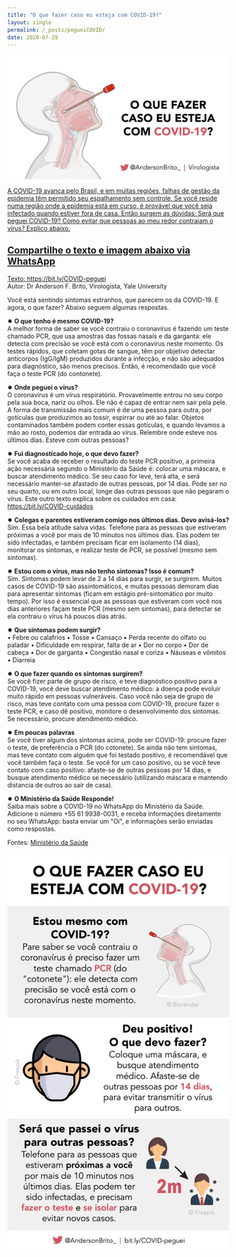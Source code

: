 ```yaml
---
title: "O que fazer caso eu esteja com COVID-19?"
layout: single
permalink: /_posts/pegueiCOVID/
date: 2020-07-29
---
```


<a href="https://bit.ly/COVID-peguei"><img src="/assets/images/peguei_capa.png" width="700">

A COVID-19 avança pelo Brasil, e em muitas regiões, falhas de gestão da epidemia têm permitido seu espalhamento sem controle. Se você reside numa região onde a epidemia está em curso, é provável que você seja infectado quando estiver fora de casa. Então surgem as dúvidas: Será que peguei COVID-19? Como evitar que pessoas ao meu redor contraiam o vírus? Explico abaixo.

## Compartilhe o texto e imagem abaixo via WhatsApp

Texto: <https://bit.ly/COVID-peguei><br>
Autor: Dr Anderson F. Brito, Virologista, Yale University

Você está sentindo sintomas estranhos, que parecem os da COVID-19. E agora, o que fazer? Abaixo seguem algumas respostas.

✹ **O que tenho é mesmo COVID-19?**<br />
A melhor forma de saber se você contraiu o coronavírus é fazendo um teste chamado PCR, que usa amostras das fossas nasais e da garganta: ele detecta com precisão se você está com o coronavírus neste momento. Os testes rápidos, que coletam gotas de sangue, têm por objetivo detectar anticorpos (IgG/IgM) produzidos durante a infecção, e não são adequados para diagnóstico, são menos precisos. Então, é recomendado que você faça o teste PCR (do contonete).

✹ **Onde peguei o vírus?**<br />
O coronavírus é um vírus respiratório. Provavelmente entrou no seu corpo pela sua boca, nariz ou olhos. Ele não é capaz de entrar nem sair pela pele. A forma de transmissão mais comum é de uma pessoa para outra, por gotículas que produzimos ao tossir, espirrar ou até ao falar. Objetos contaminados também podem conter essas gotículas, e quando levamos a mão ao rosto, podemos dar entrada ao vírus. Relembre onde esteve nos últimos dias. Esteve com outras pessoas?

✹ **Fui diagnosticado hoje, o que devo fazer?**<br />
Se você acaba de receber o resultado do teste PCR positivo, a primeira ação necessária segundo o Ministério da Saúde é: colocar uma máscara, e buscar atendimento médico. Se seu caso for leve, terá alta, e será necessário manter-se afastado de outras pessoas, por 14 dias. Pode ser no seu quarto, ou em outro local, longe das outras pessoas que não pegaram o vírus. Este outro texto explica sobre os cuidados em casa: <https://bit.ly/COVID-cuidados><br>

✹ **Colegas e parentes estiveram comigo nos últimos dias. Devo avisá-los?**<br />
Sim. Essa bela atitude salva vidas. Telefone para as pessoas que estiveram próximas a você por mais de 10 minutos nos últimos dias. Elas podem ter sido infectadas, e também precisam ficar em isolamento (14 dias), monitorar os sintomas, e realizar teste de PCR, se possível (mesmo sem sintomas).

✹ **Estou com o vírus, mas não tenho sintomas? Isso é comum?**<br />
Sim. Sintomas podem levar de 2 a 14 dias para surgir, se surgirem. Muitos casos de COVID-19 são assintomáticos, e muitas pessoas demoram dias para apresentar sintomas (ficam em estágio pré-sintomático por muito tempo). Por isso é essencial que as pessoas que estiveram com você nos dias anteriores façam teste PCR (mesmo sem sintomas), para detectar se ela contraiu o vírus há poucos dias atrás.

✹ **Que sintomas podem surgir?**<br />
• Febre ou calafrios
• Tosse
• Cansaço
• Perda recente do olfato ou paladar
• Dificuldade em respirar, falta de ar
• Dor no corpo
• Dor de cabeça 
• Dor de garganta
• Congestão nasal e coriza 
• Náuseas e vômitos 
• Diarreia

✹ **O que fazer quando os sintomas surgirem?**<br />
Se você fizer parte de grupo de risco, e teve diagnóstico positivo para a COVID-19, você deve buscar atendimento médico: a doença pode evoluir muito rápido em pessoas vulneráveis. Caso você não seja de grupo de risco, mas teve contato com uma pessoa com COVID-19, procure fazer o teste PCR, e caso dê positivo, monitore o desenvolvimento dos sintomas. Se necessário, procure atendimento médico.

✹ **Em poucas palavras**<br />
Se você tiver algum dos sintomas acima, pode ser COVID-19: procure fazer o teste, de preferência o PCR (do cotonete). Se ainda não tem sintomas, mas teve contato com alguém que foi testado positivo, é recomendável que você também faça o teste. Se você for um caso positivo, ou se você teve contato com caso positivo: afaste-se de outras pessoas por 14 dias, e busque atendimento médico se necessário (utilizando máscara e mantendo distancia de outros ao sair de casa). 

✹ **O Ministério da Saúde Responde!**<br />
Saiba mais sobre a COVID-19 no WhatsApp do Ministério da Saúde. Adicione o número +55 61 9938-0031, e receba informações diretamente no seu WhatsApp: basta enviar um "Oi", e informações serão enviadas como respostas.

Fontes: [Ministério da Saúde](https://coronavirus.saude.gov.br/sobre-a-doenca)

<img src="/assets/images/peguei_zap.png">
